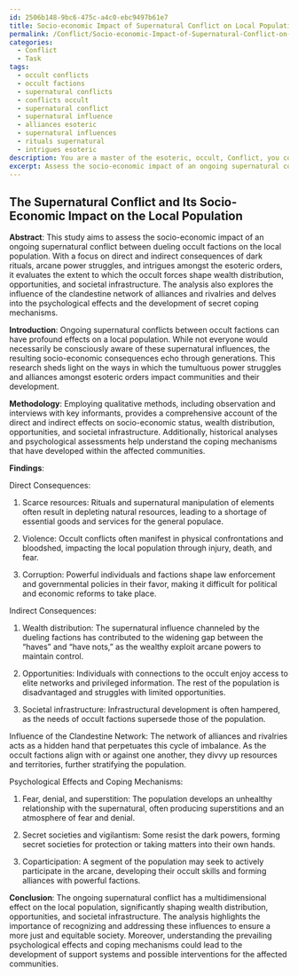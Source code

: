 ```yaml
---
id: 2506b148-9bc6-475c-a4c0-ebc9497b61e7
title: Socio-economic Impact of Supernatural Conflict on Local Population
permalink: /Conflict/Socio-economic-Impact-of-Supernatural-Conflict-on-Local-Population/
categories:
  - Conflict
  - Task
tags:
  - occult conflicts
  - occult factions
  - supernatural conflicts
  - conflicts occult
  - supernatural conflict
  - supernatural influence
  - alliances esoteric
  - supernatural influences
  - rituals supernatural
  - intrigues esoteric
description: You are a master of the esoteric, occult, Conflict, you complete tasks to the absolute best of your ability, no matter if you think you were not trained to do the task specifically, you will attempt to do it anyways, since you have performed the tasks you are given with great mastery, accuracy, and deep understanding of what is requested. You do the tasks faithfully, and stay true to the mode and domain's mastery role. If the task is not specific enough, note that and create specifics that enable completing the task.
excerpt: Assess the socio-economic impact of an ongoing supernatural conflict between dueling occult factions on the local population, particularly focusing on the direct and indirect consequences of dark rituals, arcane power struggles, and intrigues amongst the esoteric orders. Evaluate the extent to which these occult forces shape the distribution of wealth, opportunities, and societal infrastructure, and examine the influence of the clandestine network of alliances and rivalries. Additionally, delve into the psychological effects and the development of secret coping mechanisms within the affected communities to withstand the complex, ever-evolving reality of living amidst a hidden war of esoteric power.
---
```


## The Supernatural Conflict and Its Socio-Economic Impact on the Local Population

**Abstract**:
This study aims to assess the socio-economic impact of an ongoing supernatural conflict between dueling occult factions on the local population. With a focus on direct and indirect consequences of dark rituals, arcane power struggles, and intrigues amongst the esoteric orders, it evaluates the extent to which the occult forces shape wealth distribution, opportunities, and societal infrastructure. The analysis also explores the influence of the clandestine network of alliances and rivalries and delves into the psychological effects and the development of secret coping mechanisms.

**Introduction**:
Ongoing supernatural conflicts between occult factions can have profound effects on a local population. While not everyone would necessarily be consciously aware of these supernatural influences, the resulting socio-economic consequences echo through generations. This research sheds light on the ways in which the tumultuous power struggles and alliances amongst esoteric orders impact communities and their development.

**Methodology**:
Employing qualitative methods, including observation and interviews with key informants, provides a comprehensive account of the direct and indirect effects on socio-economic status, wealth distribution, opportunities, and societal infrastructure. Additionally, historical analyses and psychological assessments help understand the coping mechanisms that have developed within the affected communities.

**Findings**:

Direct Consequences:
1. Scarce resources: Rituals and supernatural manipulation of elements often result in depleting natural resources, leading to a shortage of essential goods and services for the general populace.

2. Violence: Occult conflicts often manifest in physical confrontations and bloodshed, impacting the local population through injury, death, and fear.

3. Corruption: Powerful individuals and factions shape law enforcement and governmental policies in their favor, making it difficult for political and economic reforms to take place.

Indirect Consequences:
1. Wealth distribution: The supernatural influence channeled by the dueling factions has contributed to the widening gap between the “haves” and “have nots,” as the wealthy exploit arcane powers to maintain control.

2. Opportunities: Individuals with connections to the occult enjoy access to elite networks and privileged information. The rest of the population is disadvantaged and struggles with limited opportunities.

3. Societal infrastructure: Infrastructural development is often hampered, as the needs of occult factions supersede those of the population.

Influence of the Clandestine Network:
The network of alliances and rivalries acts as a hidden hand that perpetuates this cycle of imbalance. As the occult factions align with or against one another, they divvy up resources and territories, further stratifying the population.

Psychological Effects and Coping Mechanisms:
1. Fear, denial, and superstition: The population develops an unhealthy relationship with the supernatural, often producing superstitions and an atmosphere of fear and denial.

2. Secret societies and vigilantism: Some resist the dark powers, forming secret societies for protection or taking matters into their own hands.

3. Coparticipation: A segment of the population may seek to actively participate in the arcane, developing their occult skills and forming alliances with powerful factions.

**Conclusion**:
The ongoing supernatural conflict has a multidimensional effect on the local population, significantly shaping wealth distribution, opportunities, and societal infrastructure. The analysis highlights the importance of recognizing and addressing these influences to ensure a more just and equitable society. Moreover, understanding the prevailing psychological effects and coping mechanisms could lead to the development of support systems and possible interventions for the affected communities.
